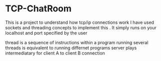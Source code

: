 # TCP-ChatRoom
 
 This is a project  to understand how  tcp/ip connections work
 I have used sockets and threading concepts to implement this .
 It simply runs on your localhost and port specified by the user
 
 thread is a sequence of instructions within a program 
 running several threads is equivalent to running differnet programs
 server plays intermediatary for client A to client B connection
